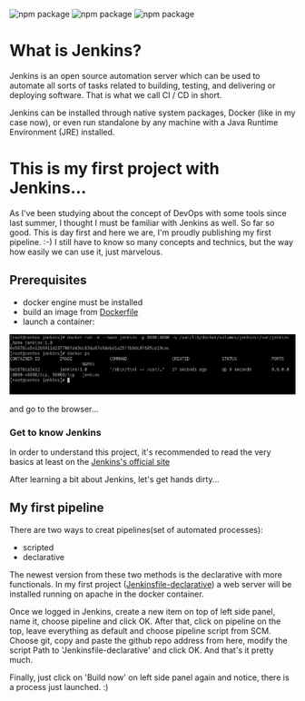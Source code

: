 ![npm package](https://img.shields.io/badge/jenkins-2.299-red.svg)
![npm package](https://img.shields.io/badge/docker-19.03.8-blue.svg)
![npm package](https://img.shields.io/badge/github-1.8.3.1-orange.svg)

<h1>What is Jenkins?</h1>

Jenkins is an open source automation server which can be used to automate all sorts of tasks related to building, testing, and delivering
or deploying software. That is what we call CI / CD in short.

Jenkins can be installed through native system packages, Docker (like in my case now), or even run standalone by any machine with a Java
Runtime Environment (JRE) installed.

<h1>This is my first project with Jenkins...</h1>

As I've been studying about the concept of DevOps with some tools since last summer, I thought I must be familiar with Jenkins as well. 
So far so good. This is day first and here we are, I'm proudly publishing my first pipeline. :-)
I still have to know so many concepts and technics, but the way how easily we can use it, just marvelous.

<h2>Prerequisites</h2>

- docker engine must be installed
- build an image from [Dockerfile](../master/Dockerfile)
- launch a container: 

![Image of mysql](https://github.com/SandorJokai/Jenkins/blob/master/jenkins.png)

and go to the browser...

<h3>Get to know Jenkins</h3>

In order to understand this project, it's recommended to read the very basics at least on the 
<a href="https://www.jenkins.io/doc" target="_blank">Jenkins's official site</a>

After learning a bit about Jenkins, let's get hands dirty...

<h2>My first pipeline</h2>

There are two ways to creat pipelines(set of automated processes):

- scripted
- declarative

The newest version from these two methods is the declarative with more functionals. 
In my first project ([Jenkinsfile-declarative](../master/Jenkinsfile-declarative)) a web server will be installed running on apache in
the docker container.

Once we logged in Jenkins, create a new item on top of left side panel, name it, choose pipeline and click OK.
After that, click on pipeline on the top, leave everything as default and choose pipeline script from SCM. Choose git, copy and paste the 
github repo address from here, modify the script Path to 'Jenkinsfile-declarative' and click OK. And that's it pretty much. 

Finally, just click on 'Build now' on left side panel again and notice, there is a process just launched. :)
